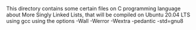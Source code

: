 This directory contains some certain files on C programming language about More Singly Linked Lists, that will be compiled on Ubuntu 20.04 LTS using gcc using the options -Wall -Werror -Wextra -pedantic -std=gnu8
